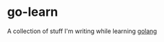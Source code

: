 # go-learn
A collection of stuff I'm writing while learning [golang](https://go.dev/tour/welcome/1)
